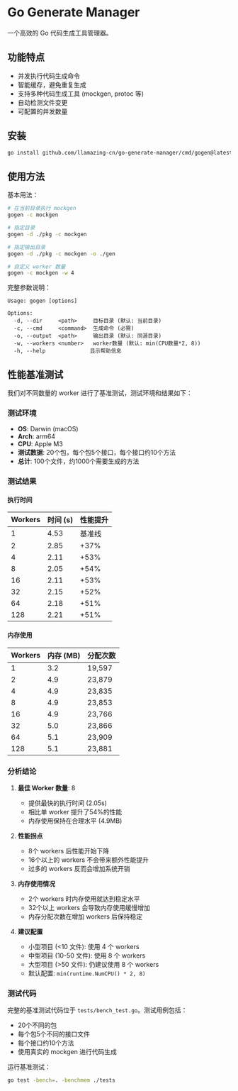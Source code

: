 # Go Generate Manager

一个高效的 Go 代码生成工具管理器。

## 功能特点

- 并发执行代码生成命令
- 智能缓存，避免重复生成
- 支持多种代码生成工具 (mockgen, protoc 等)
- 自动检测文件变更
- 可配置的并发数量

## 安装

```bash
go install github.com/llamazing-cn/go-generate-manager/cmd/gogen@latest
```

## 使用方法

基本用法：
```bash
# 在当前目录执行 mockgen
gogen -c mockgen

# 指定目录
gogen -d ./pkg -c mockgen

# 指定输出目录
gogen -d ./pkg -c mockgen -o ./gen

# 自定义 worker 数量
gogen -c mockgen -w 4
```

完整参数说明：
```
Usage: gogen [options]

Options:
  -d, --dir     <path>     目标目录 (默认: 当前目录)
  -c, --cmd     <command>  生成命令 (必需)
  -o, --output  <path>     输出目录 (默认: 同源目录)
  -w, --workers <number>   worker数量 (默认: min(CPU数量*2, 8))
  -h, --help              显示帮助信息
```

## 性能基准测试

我们对不同数量的 worker 进行了基准测试，测试环境和结果如下：

### 测试环境
- **OS**: Darwin (macOS)
- **Arch**: arm64
- **CPU**: Apple M3
- **测试数据**: 20个包，每个包5个接口，每个接口约10个方法
- **总计**: 100个文件，约1000个需要生成的方法

### 测试结果

#### 执行时间
| Workers | 时间 (s) | 性能提升 |
| ------- | -------- | -------- |
| 1       | 4.53     | 基准线   |
| 2       | 2.85     | +37%     |
| 4       | 2.11     | +53%     |
| 8       | 2.05     | +54%     |
| 16      | 2.11     | +53%     |
| 32      | 2.15     | +52%     |
| 64      | 2.18     | +51%     |
| 128     | 2.21     | +51%     |

#### 内存使用
| Workers | 内存 (MB) | 分配次数 |
| ------- | --------- | -------- |
| 1       | 3.2       | 19,597   |
| 2       | 4.9       | 23,879   |
| 4       | 4.9       | 23,835   |
| 8       | 4.9       | 23,853   |
| 16      | 4.9       | 23,766   |
| 32      | 5.0       | 23,866   |
| 64      | 5.1       | 23,909   |
| 128     | 5.1       | 23,881   |

### 分析结论

1. **最佳 Worker 数量**: 8
   - 提供最快的执行时间 (2.05s)
   - 相比单 worker 提升了54%的性能
   - 内存使用保持在合理水平 (4.9MB)

2. **性能拐点**
   - 8个 workers 后性能开始下降
   - 16个以上的 workers 不会带来额外性能提升
   - 过多的 workers 反而会增加系统开销

3. **内存使用情况**
   - 2个 workers 时内存使用就达到稳定水平
   - 32个以上 workers 会导致内存使用缓慢增加
   - 内存分配次数在增加 workers 后保持稳定

4. **建议配置**
   - 小型项目 (<10 文件): 使用 4 个 workers
   - 中型项目 (10-50 文件): 使用 8 个 workers
   - 大型项目 (>50 文件): 仍建议使用 8 个 workers
   - 默认配置: `min(runtime.NumCPU() * 2, 8)`

### 测试代码

完整的基准测试代码位于 `tests/bench_test.go`。测试用例包括：
- 20个不同的包
- 每个包5个不同的接口文件
- 每个接口约10个方法
- 使用真实的 mockgen 进行代码生成

运行基准测试：
```bash
go test -bench=. -benchmem ./tests
```


